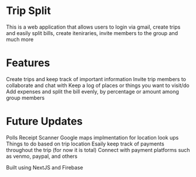 # Trip Split

This is a web application that allows users to login via gmail, create trips and easily split bills, create iteniraries, invite members to the group and much more

# Features

Create trips and keep track of important information
Invite trip members to collaborate and chat with
Keep a log of places or things you want to visit/do
Add expenses and split the bill evenly, by percentage or amount among group members

# Future Updates

Polls
Receipt Scanner
Google maps implmentation for location look ups
Things to do based on trip location
Esaily keep track of payments throughout the trip (for now it is total)
Connect with payment platforms such as venmo, paypal, and others

Built using NextJS and Firebase




